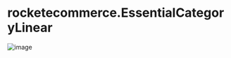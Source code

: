 # rocketecommerce.EssentialCategoryLinear

![image](https://user-images.githubusercontent.com/5583141/118407655-0a50c000-b682-11eb-97f0-84eb5ec5a210.png)
